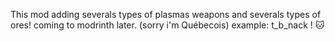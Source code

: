 This mod adding severals types of plasmas weapons and severals types of ores! coming to modrinth later. (sorry i'm Québecois) example: t_b_nack ! 🐱
